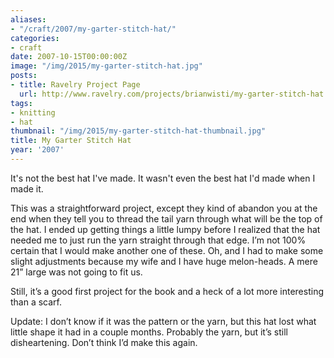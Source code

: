 ```yaml
---
aliases:
- "/craft/2007/my-garter-stitch-hat/"
categories:
- craft
date: 2007-10-15T00:00:00Z
image: "/img/2015/my-garter-stitch-hat.jpg"
posts:
- title: Ravelry Project Page
  url: http://www.ravelry.com/projects/brianwisti/my-garter-stitch-hat
tags:
- knitting
- hat
thumbnail: "/img/2015/my-garter-stitch-hat-thumbnail.jpg"
title: My Garter Stitch Hat
year: '2007'
---
```

It's not the best hat I've made. It wasn't even the best hat I'd made when I made it.
<!--more-->

This was a straightforward project, except they kind of abandon you at the end when they tell you to thread the tail yarn through what will be the top of the hat. I ended up getting things a little lumpy before I realized that the hat needed me to just run the yarn straight through that edge. I’m not 100% certain that I would make another one of these. Oh, and I had to make some slight adjustments because my wife and I have huge melon-heads. A mere 21” large was not going to fit us.

Still, it’s a good first project for the book and a heck of a lot more interesting than a scarf.

Update: I don’t know if it was the pattern or the yarn, but this hat lost what little shape it had in a couple months. Probably the yarn, but it’s still disheartening. Don’t think I’d make this again.
